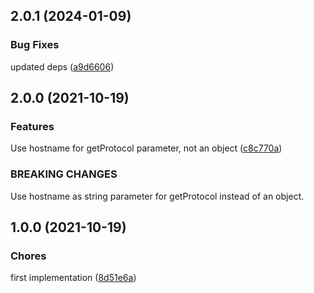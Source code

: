 ## 2.0.1 (2024-01-09)

### Bug Fixes


updated deps ([a9d6606](https://github.com/sealsystems/node-service-protocol/commit/a9d6606))

## 2.0.0 (2021-10-19)

### Features


Use hostname for getProtocol parameter, not an object ([c8c770a](https://github.com/sealsystems/node-service-protocol/commit/c8c770a))



### BREAKING CHANGES

Use hostname as string parameter for getProtocol instead of an object.

## 1.0.0 (2021-10-19)

### Chores


first implementation ([8d51e6a](https://github.com/sealsystems/node-service-protocol/commit/8d51e6a))
